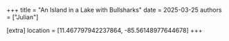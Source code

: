 +++
title = "An Island in a Lake with Bullsharks"
date = 2025-03-25
authors = ["Julian"]

[extra]
location = [11.467797942237864, -85.56148977644678]
+++
